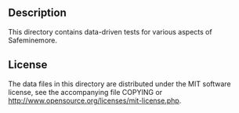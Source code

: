 Description
------------

This directory contains data-driven tests for various aspects of Safeminemore.

License
--------

The data files in this directory are distributed under the MIT software
license, see the accompanying file COPYING or
http://www.opensource.org/licenses/mit-license.php.

